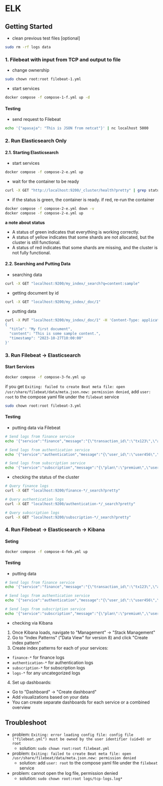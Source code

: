 # ELK

## Getting Started

- clean previous test files [optional]
```sh
sudo rm -rf logs data
```

### 1. Filebeat with input from TCP and output to file

- change ownership
```sh
sudo chown root:root filebeat-1.yml
```

- start services
```sh
docker compose -f compose-1-f.yml up -d
```

#### Testing

- send request to Filebeat
```sh
echo '{"apasaja": "This is JSON from netcat"}' | nc localhost 5000
```

### 2. Run Elasticsearch Only

#### 2.1. Starting Elasticsearch

- start services
```sh
docker compose -f compose-2-e.yml up 
```

- wait for the container to be ready
```sh
curl -X GET "http://localhost:9200/_cluster/health?pretty" | grep status
```

- if the status is green, the container is ready. if red, re-run the container
```sh
docker compose -f compose-2-e.yml down -v
docker compose -f compose-2-e.yml up
```

**a note about status**
- A status of green indicates that everything is working correctly.
- A status of yellow indicates that some shards are not allocated, but the cluster is still functional.
- A status of red indicates that some shards are missing, and the cluster is not fully functional.

#### 2.2. Searching and Putting Data

- searching data
```sh
curl -X GET "localhost:9200/my_index/_search?q=content:sample"
```

- getting document by id
```sh
curl -X GET "localhost:9200/my_index/_doc/1"
```

- putting data
```sh
curl -X PUT "localhost:9200/my_index/_doc/1" -H 'Content-Type: application/json' -d'
{
  "title": "My first document",
  "content": "This is some sample content.",
  "timestamp": "2023-10-27T10:00:00"
}'
```

### 3. Run Filebeat -> Elasticsearch

#### Start Services

```sh
docker compose -f compose-3-fe.yml up 
```

if you get `Exiting: failed to create Beat meta file: open /usr/share/filebeat/data/meta.json.new: permission denied`, add `user: root` to the compose yaml file under the `filebeat` service

```sh
sudo chown root:root filebeat-3.yml
```

#### Testing

- putting data via Filebeat

```sh
# Send logs from finance service
echo '{"service":"finance","message":"{\"transaction_id\":\"tx123\",\"amount\":500,\"currency\":\"USD\",\"status\":\"completed\"}"}' | nc localhost 5140

# Send logs from authentication service 
echo '{"service":"authentication","message":"{\"user_id\":\"user456\",\"action\":\"login\",\"status\":\"success\",\"ip\":\"192.168.1.1\"}"}' | nc localhost 5140

# Send logs from subscription service
echo '{"service":"subscription","message":"{\"plan\":\"premium\",\"user_id\":\"user789\",\"action\":\"renew\",\"period\":\"monthly\"}"}' | nc localhost 5140
```

- checking the status of the cluster 

```sh
# Query finance logs
curl -X GET "localhost:9200/finance-*/_search?pretty"

# Query authentication logs
curl -X GET "localhost:9200/authentication-*/_search?pretty"

# Query subscription logs
curl -X GET "localhost:9200/subscription-*/_search?pretty"
```

### 4. Run Filebeat -> Elasticsearch -> Kibana

#### Seting

```sh
docker compose -f compose-4-fek.yml up
```

#### Testing

- putting data
```sh
# Send logs from finance service
echo '{"service":"finance","message":"{\"transaction_id\":\"tx123\",\"amount\":500,\"currency\":\"USD\",\"status\":\"completed\"}"}' | nc localhost 5140

# Send logs from authentication service 
echo '{"service":"authentication","message":"{\"user_id\":\"user456\",\"action\":\"login\",\"status\":\"success\",\"ip\":\"192.168.1.1\"}"}' | nc localhost 5140

# Send logs from subscription service
echo '{"service":"subscription","message":"{\"plan\":\"premium\",\"user_id\":\"user789\",\"action\":\"renew\",\"period\":\"monthly\"}"}' | nc localhost 5140
```

- checking via Kibana

1. Once Kibana loads, navigate to "Management" → "Stack Management"
2. Go to "Index Patterns" ("Data View" for version 8) and click "Create index pattern"
3. Create index patterns for each of your services:
  - `finance-*` for finance logs
  - `authentication-*` for authentication logs
  - `subscription-*` for subscription logs
  - `logs-*` for any uncategorized logs
4. Set up dashboards:
  - Go to "Dashboard" → "Create dashboard"
  - Add visualizations based on your data
  - You can create separate dashboards for each service or a combined overview





## Troubleshoot

- problem: `Exiting: error loading config file: config file ("filebeat.yml") must be owned by the user identifier (uid=0) or root` 
  - solution: `sudo chown root:root filebeat.yml`
- problem: `Exiting: failed to create Beat meta file: open /usr/share/filebeat/data/meta.json.new: permission denied`
  - solution: add `user: root` to the compose yaml file under the `filebeat` service
- problem: cannot open the log file, permission denied
  - solution: `sudo chown root:root logs/tcp-logs.log*`


